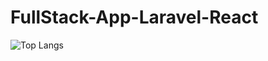# FullStack-App-Laravel-React

![Top Langs](https://github-readme-stats.vercel.app/api/top-langs/?username=dr-lab1&theme=tokyonight)
